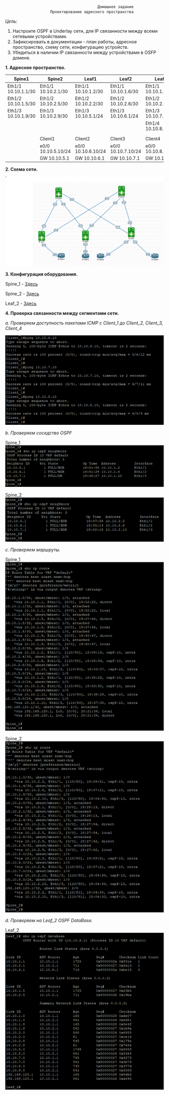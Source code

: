                                              Домашнее задание
                        Проектирование адресного пространства

*Цель:*

1. Настроите OSPF в Underlay сети, для IP связанности между всеми сетевыми устройствами.
2. Зафиксировать в документации - план работы, адресное пространство, схему сети, конфигурацию устройств.
3. Убедиться в наличии IP связанности между устройствами в OSFP домене.

**1. Адресное пространство.** 

|      Spine1           |     Spine2            |         Leaf1         |       Leaf2           |     Leaf3             |
|-----------------------|-----------------------|-----------------------|-----------------------|-----------------------|
| Eth1/1 10.10.1.1/30   | Eth1/1 10.10.2.1/30   | Eth1/1 10.10.1.2/30   | Eth1/1 10.10.1.6/30   | Eth1/1 10.10.1.9/30   |
| Eth1/2 10.10.1.5/30   | Eth1/2 10.10.2.5/30   | Eth1/2 10.10.2.2/30   | Eth1/2 10.10.2.6/30   | Eth1/2 10.10.2.9/30   |
| Eth1/3 10.10.1.9/30   | Eth1/3 10.10.2.9/30   | Eth1/3 10.10.5.1/24   | Eth1/3 10.10.6.1/24   | Eth1/3 10.10.7.1/24   |
|                       |                       |                       |                       | Eth1/4 10.10.8.1/24   |  
|                       |                       |                       |                       |                       |
|                       |                       |                       |                       |                       |
|                       |         Client1       |         Client2       |       Client3         |     Client4           |
|                       | e0/0 10.10.5.10/24    |  e0/0 10.10.6.10/24   | e0/0 10.10.7.10/24    |  e0/0 10.10.8.10/24   |
|                       | GW 10.10.5.1          | GW 10.10.6.1          | GW 10.10.7.1          | GW 10.10.8.1          | 

**2. Схема сети.**

![](Scheme/eve-ng_pic2.png)


**3. Конфигурация оборудования.**

Spine_1 - [Здесь](Configs/Spine_1_conf.txt)

Spine_2 - [Здесь](Configs/Spine_2_conf.txt)

Leaf_2 -  [Здесь](Configs/Leaf_2_conf.txt)

**4. Проверка связанности между сегментами сети.** 

   *a. Проверяем доступность пакетами ICMP c Сlient_1 до Client_2, Client_3, Client_4*

![](CommandResults/eve-ng_pic3.png)
 
   *b. Проверяем соседство OSPF*

Spine_1
![](CommandResults/eve-ng_pic4.png) 

Spine_2
![](CommandResults/eve-ng_pic5.png) 

   *c. Проверяем маршруты.*

Spine_1
![](CommandResults/eve-ng_pic6.png) 

Spine_2
![](CommandResults/eve-ng_pic7.png) 

   *d. Проверяем на Leaf_2 OSPF DataBase.*

Leaf_2
![](CommandResults/eve-ng_pic8.png) 

    